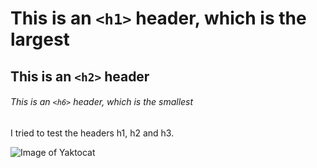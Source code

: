 # This is an `<h1>` header, which is the largest

## This is an `<h2>` header

###### This is an `<h6>` header, which is the smallest


I tried to test the headers h1, h2 and h3.


![Image of Yaktocat](https://octodex.github.com/images/yaktocat.png)
